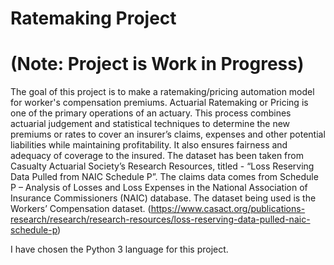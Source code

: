 # Ratemaking Project
# (Note: Project is Work in Progress)
The goal of this project is to make a ratemaking/pricing automation model for worker's compensation premiums. Actuarial Ratemaking or Pricing is one of the primary operations of an actuary. This process combines actuarial judgement and statistical techniques to determine the new premiums or rates to cover an insurer’s claims, expenses and other potential liabilities while maintaining profitability. It also ensures fairness and adequacy of coverage to the insured.
The dataset has been taken from Casualty Actuarial Society’s Research Resources, titled - “Loss Reserving Data Pulled from NAIC Schedule P”. The claims data comes from Schedule P – Analysis of Losses and Loss Expenses in the National Association of Insurance Commissioners (NAIC) database. The dataset being used is the Workers’ Compensation dataset. (https://www.casact.org/publications-research/research/research-resources/loss-reserving-data-pulled-naic-schedule-p)

I have chosen the Python 3 language for this project. 
